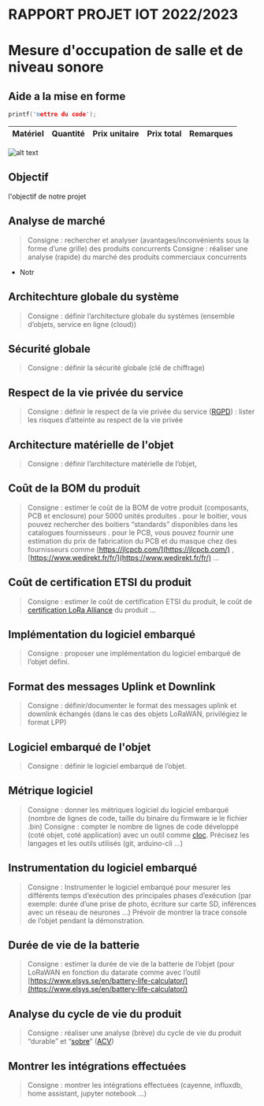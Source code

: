 # RAPPORT PROJET IOT 2022/2023
# Mesure d'occupation de salle et de niveau sonore

## Aide a la mise en forme 
```c
printf('mettre du code');
```

|Matériel|Quantité|Prix unitaire|Prix total|Remarques|
|--------|--------|-------------|----------|-|

![alt text](https://github.com/Chloeplt/Mesure-d-occupation-de-salle-niveau-sonore/blob/main/img/monImage.png?raw=true)

## Objectif 

l'objectif de notre projet 
## Analyse de marché
> Consigne : rechercher et analyser (avantages/inconvénients sous la forme d’une grille) des produits concurrents
> Consigne : réaliser une analyse (rapide) du marché des produits commerciaux concurrents

- Notr
## Architechture globale du système
> Consigne : définir l’architecture globale du systèmes (ensemble d’objets, service en ligne (cloud))

## Sécurité globale
> Consigne : définir la sécurité globale (clé de chiffrage)

## Respect de la vie privée du service
> Consigne : définir le respect de la vie privée du service ([RGPD](https://www.cnil.fr/fr/reglement-europeen-protection-donnees)) : lister les risques d’atteinte au respect de la vie privée

## Architecture matérielle de l'objet
> Consigne : définir l’architecture matérielle de l’objet,

## Coût de la BOM du produit
> Consigne : 
> estimer le coût de la BOM de votre produit (composants, PCB et enclosure) pour 5000 unités produites
. pour le boitier, vous pouvez rechercher des boitiers “standards” disponibles dans les catalogues fournisseurs
. pour le PCB, vous pouvez fournir une estimation du prix de fabrication du PCB et du masque chez des fournisseurs comme [https://jlcpcb.com/](https://jlcpcb.com/) , [https://www.wedirekt.fr/fr/](https://www.wedirekt.fr/fr/) …

## Coût de certification ETSI du produit
> Consigne : estimer le coût de certification ETSI du produit, le coût de [certification LoRa Alliance](https://lora-alliance.org/lorawan-certification/) du produit ...

## Implémentation du logiciel embarqué
> Consigne : proposer une implémentation du logiciel embarqué de l’objet défini.

## Format des messages Uplink et Downlink
> Consigne : définir/documenter le format des messages uplink et downlink échangés (dans le cas des objets LoRaWAN, privilégiez le format LPP)

## Logiciel embarqué de l'objet
> Consigne : définir le logiciel embarqué de l’objet.

## Métrique logiciel
> Consigne : donner les métriques logiciel du logiciel embarqué (nombre de lignes de code, taille du binaire du firmware ie le fichier .bin)
> Consigne :  compter le nombre de lignes de code développé (coté objet, coté application) avec un outil comme [cloc](https://github.com/AlDanial/cloc). Précisez les langages et les outils utilisés (git, arduino-cli …)

## Instrumentation du logiciel embarqué
> Consigne : Instrumenter le logiciel embarqué pour mesurer les différents temps d’exécution des principales phases d’exécution (par exemple: durée d’une prise de photo, écriture sur carte SD, inférences avec un réseau de neurones …)
Prévoir de montrer la trace console de l’objet pendant la démonstration.

## Durée de vie de la batterie
> Consigne : estimer la durée de vie de la batterie de l’objet (pour LoRaWAN en fonction du datarate comme avec l’outil [https://www.elsys.se/en/battery-life-calculator/](https://www.elsys.se/en/battery-life-calculator/)

## Analyse du cycle de vie du produit 
> Consigne : réaliser une analyse (brève) du cycle de vie du produit “durable” et “[sobre](https://www.youtube.com/watch?v=aX_tzI7w7Qo)” ([ACV](https://fr.wikipedia.org/wiki/Analyse_du_cycle_de_vie))

## Montrer les intégrations effectuées
> Consigne : montrer les intégrations effectuées (cayenne, influxdb, home assistant, jupyter notebook …)



